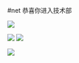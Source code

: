 #net
恭喜你进入技术部

![](http://127.0.0.1:8000/upload/1477666848791.jpg)

![](http://127.0.0.1:8000/upload/1477668137.jpg)
![](http://127.0.0.1:8000/upload/1477668151.jpg)


![](http://127.0.0.1:8000/upload/1477668171.png)




